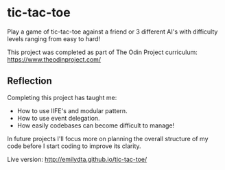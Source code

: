# tic-tac-toe

Play a game of tic-tac-toe against a friend or 3 different AI's with difficulty levels ranging from easy to hard!

This project was completed as part of The Odin Project curriculum: https://www.theodinproject.com/

<h2>Reflection</h2>

Completing this project has taught me:

  - How to use IIFE's and modular pattern.
  - How to use event delegation.
  - How easily codebases can become difficult to manage!

In future projects I'll focus more on planning the overall structure of my code before I start coding to improve its clarity. 
  

Live version: http://emilydta.github.io/tic-tac-toe/
